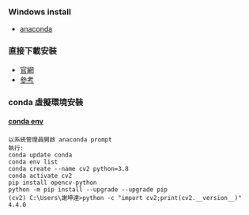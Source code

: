### Windows install
* [anaconda](https://www.anaconda.com/download)
### 直接下載安裝
* [官網](https://opencv.org/releases/)
* [參考](https://zhuanlan.zhihu.com/p/629146861)
### conda 虛擬環境安裝
#### [conda env](https://medium.com/python4u/%E7%94%A8conda%E5%BB%BA%E7%AB%8B%E5%8F%8A%E7%AE%A1%E7%90%86python%E8%99%9B%E6%93%AC%E7%92%B0%E5%A2%83-b61fd2a76566)
```
以系統管理員開啟 anaconda prompt 
執行:
conda update conda
conda env list
conda create --name cv2 python=3.8
conda activate cv2
pip install opencv-python
python -m pip install --upgrade --upgrade pip
(cv2) C:\Users\謝坤達>python -c "import cv2;print(cv2.__version__)"
4.4.0
```
